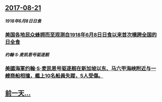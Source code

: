 ## [2017-08-21](/zh/news/2017/08/21/index.md)

##### 1918年6月8日日食
### [ 美国各地民众蜂拥而至观测自1918年6月8日日食以来首次横跨全国的日全食 ](/zh/news/2017/08/21/美国各地民众蜂拥而至观测自1918年6月8日日食以来首次横跨全国的日全食.md)
##### 约翰·S·麦凯恩号驱逐舰
### [美國海軍约翰·S·麦凯恩号驱逐舰在新加坡以东、马六甲海峡附近与一艘商船相撞，艦上10名船員失蹤，5人受傷。 ](/zh/news/2017/08/21/美國海軍约翰-S-麦凯恩号驱逐舰在新加坡以东-马六甲海峡附近与一艘商船相撞-艦上10名船員失蹤-5人受傷.md)
## [前一天...](/zh/news/2017/08/19/index.md)

